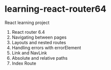 # learning-react-router64

React learning project
1. React router 6.4
2. Navigating between pages
3. Layouts and nested routes
4. Handling errors with errorElement
5. Link and NavLink
6. Absolute and relative paths
7. Index Route
